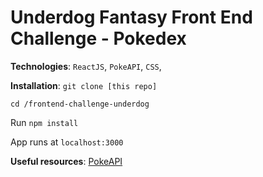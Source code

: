 # Underdog Fantasy Front End Challenge - Pokedex

**Technologies**:
`ReactJS`, `PokeAPI`, `CSS`,

**Installation**:
`git clone [this repo]`

`cd /frontend-challenge-underdog`

Run `npm install`

App runs at `localhost:3000`

**Useful resources**:
[PokeAPI](https://pokeapi.co/)
